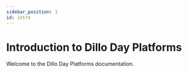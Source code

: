 ```yaml
---
sidebar_position: 1
id: intro
---
```


# Introduction to Dillo Day Platforms

Welcome to the Dillo Day Platforms documentation.
